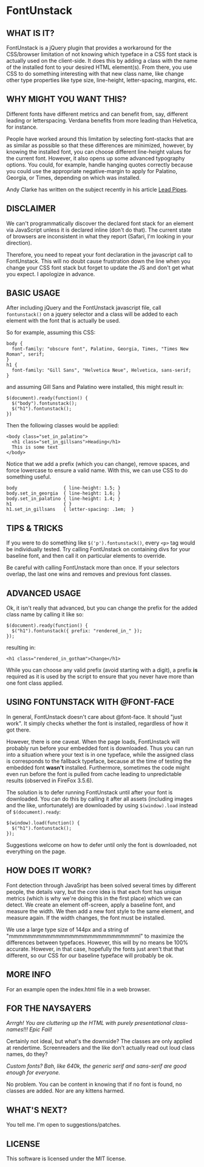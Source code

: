 FontUnstack
===========

WHAT IS IT?
-----------

FontUnstack is a jQuery plugin that provides a workaround for the CSS/browser limitation of not knowing which typeface in a CSS font stack is actually used on the client-side. It does this by adding a class with the name of the installed font to your desired HTML element(s). From there, you use CSS to do something interesting with that new class name, like change other type properties like type size, line-height, letter-spacing, margins, etc.


WHY MIGHT YOU WANT THIS?
------------------------

Different fonts have different metrics and can benefit from, say, different leading or letterspacing. Verdana benefits from more leading than Helvetica, for instance.

People have worked around this limitation by selecting font-stacks that are as similar as possible so that these differences are minimized, however, by knowing the installed font, you can choose different line-height values for the current font. However, it also opens up some advanced typography options. You could, for example, handle hanging quotes correctly because you could use the appropriate negative-margin to apply for Palatino, Georgia, or Times, depending on which was installed.

Andy Clarke has written on the subject recently in his article [Lead Pipes](http://forabeautifulweb.com/blog/about/lead_pipe/).


DISCLAIMER
----------

We can't programmatically discover the declared font stack for an element via JavaScript unless it is declared inline (don't do that). The current state of browsers are inconsistent in what they report (Safari, I'm looking in your direction).

Therefore, you need to repeat your font declaration in the javascript call to FontUnstack. This will no doubt cause frustration down the line when you change your CSS font stack but forget to update the JS and don't get what you expect. I apologize in advance.


BASIC USAGE
-----------

After including jQuery and the FontUnstack javascript file, call `fontunstack()` on a jquery selector and a class will be added to each element with the font that is actually be used.

So for example, assuming this CSS:

    body {
      font-family: "obscure font", Palatino, Georgia, Times, "Times New Roman", serif;
    }
    h1 {
      font-family: "Gill Sans", "Helvetica Neue", Helvetica, sans-serif;
    }

and assuming Gill Sans and Palatino were installed, this might result in:

    $(document).ready(function() {
      $("body").fontunstack();
      $("h1").fontunstack();
    })

Then the following classes would be applied:

    <body class="set_in_palatino">
      <h1 class="set_in_gillsans">Heading</h1>
      This is some text
    </body>

Notice that we add a prefix (which you can change), remove spaces, and force lowercase to ensure a valid name. With this, we can use CSS to do something useful.

    body                 { line-height: 1.5; }
    body.set_in_georgia  { line-height: 1.6; }
    body.set_in_palatino { line-height: 1.4; }
    h1                   { }
    h1.set_in_gillsans   { letter-spacing: .1em;  }


TIPS & TRICKS
-------------

If you were to do something like `$('p').fontunstack()`, every `<p>` tag would be individually tested. Try calling FontUnstack on containing divs for your baseline font, and then call it on particular elements to override.

Be careful with calling FontUnstack more than once. If your selectors overlap, the last one wins and removes and previous font classes.


ADVANCED USAGE
--------------

Ok, it isn't really that advanced, but you can change the prefix for the added class name by calling it like so:

    $(document).ready(function() {
      $("h1").fontunstack({ prefix: "rendered_in_" });
    });

resulting in:

    <h1 class="rendered_in_gotham">Change</h1>

While you can choose any valid prefix (avoid starting with a digit), a prefix **is** required as it is used by the script to ensure that you never have more than one font class applied. 


USING FONTUNSTACK WITH @FONT-FACE
---------------------------------

In general, FontUnstack doesn't care about @font-face. It should "just work". It simply checks whether the font is installed, regardless of how it got there.

However, there is one caveat. When the page loads, FontUnstack will probably run before your embedded font is downloaded. Thus you can run into a situation where your text is in one typeface, while the assigned class is corresponds to the fallback typeface, because at the time of testing the embedded font **wasn't** installed. Furthermore, sometimes the code might even run before the font is pulled from cache leading to unpredictable results (observed in FireFox 3.5.6).

The solution is to defer running FontUnstack until after your font is downloaded. You can do this by calling it after all assets (including images and the like, unfortunately) are downloaded by using `$(window).load` instead of `$(document).ready`:

    $(window).load(function() {
      $("h1").fontunstack();
    });

Suggestions welcome on how to defer until only the font is downloaded, not everything on the page.


HOW DOES IT WORK?
-----------------

Font detection through JavaSript has been solved several times by different people, the details vary, but the core idea is that each font has unique metrics (which is why we're doing this in the first place) which we can detect. We create an element off-screen, apply a baseline font, and measure the width. We then add a new font style to the same element, and measure again. If the width changes, the font must be installed.

We use a large type size of 144px and a string of "mmmmmmmmmmmmmmmmmmmmmmmmmmmml" to maximize the differences between typefaces. However, this will by no means be 100% accurate. However, in that case, hopefully the fonts just aren't that that different, so our CSS for our baseline typeface will probably be ok.


MORE INFO
---------
For an example open the index.html file in a web browser.


FOR THE NAYSAYERS
-----------------

*Arrrgh! You are cluttering up the HTML with purely presentational class-names!!! Epic Fail!*

Certainly not ideal, but what's the downside? The classes are only applied at rendertime. Screenreaders and the like don't actually read out loud class names, do they?

*Custom fonts? Bah, like 640k, the generic serif and sans-serif are good enough for everyone.*

No problem. You can be content in knowing that if no font is found, no classes are added. Nor are any kittens harmed.


WHAT'S NEXT?
------------

You tell me. I'm open to suggestions/patches.


LICENSE
------------

This software is licensed under the MIT license.
